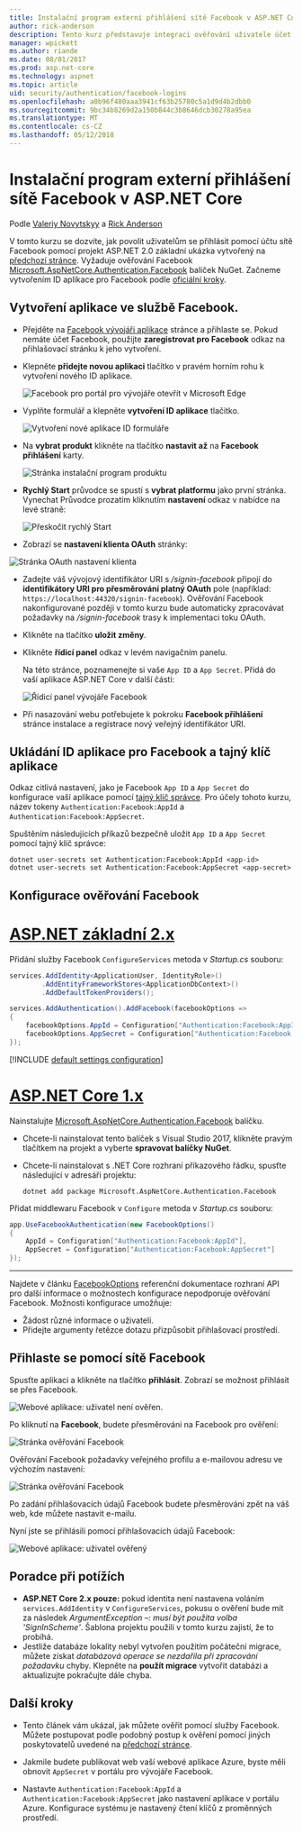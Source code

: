 ```yaml
---
title: Instalační program externí přihlášení sítě Facebook v ASP.NET Core
author: rick-anderson
description: Tento kurz představuje integraci ověřování uživatele účet Facebook do existující aplikace ASP.NET Core.
manager: wpickett
ms.author: riande
ms.date: 08/01/2017
ms.prod: asp.net-core
ms.technology: aspnet
ms.topic: article
uid: security/authentication/facebook-logins
ms.openlocfilehash: a0b96f480aaa3941cf63b25780c5a1d9d4b2dbb0
ms.sourcegitcommit: 9bc34b8269d2a150b844c3b8646dcb30278a95ea
ms.translationtype: MT
ms.contentlocale: cs-CZ
ms.lasthandoff: 05/12/2018
---
```

# <a name="facebook-external-login-setup-in-aspnet-core"></a>Instalační program externí přihlášení sítě Facebook v ASP.NET Core

Podle [Valeriy Novytskyy](https://github.com/01binary) a [Rick Anderson](https://twitter.com/RickAndMSFT)

V tomto kurzu se dozvíte, jak povolit uživatelům se přihlásit pomocí účtu sítě Facebook pomocí projekt ASP.NET 2.0 základní ukázka vytvořený na [předchozí stránce](xref:security/authentication/social/index). Vyžaduje ověřování Facebook [Microsoft.AspNetCore.Authentication.Facebook](https://www.nuget.org/packages/Microsoft.AspNetCore.Authentication.Facebook) balíček NuGet. Začneme vytvořením ID aplikace pro Facebook podle [oficiální kroky](https://developers.facebook.com).

## <a name="create-the-app-in-facebook"></a>Vytvoření aplikace ve službě Facebook.

*  Přejděte na [Facebook vývojáři aplikace](https://developers.facebook.com/apps/) stránce a přihlaste se. Pokud nemáte účet Facebook, použijte **zaregistrovat pro Facebook** odkaz na přihlašovací stránku k jeho vytvoření.

* Klepněte **přidejte novou aplikaci** tlačítko v pravém horním rohu k vytvoření nového ID aplikace.

   ![Facebook pro portál pro vývojáře otevřít v Microsoft Edge](index/_static/FBMyApps.png)

* Vyplňte formulář a klepněte **vytvoření ID aplikace** tlačítko.

   ![Vytvoření nové aplikace ID formuláře](index/_static/FBNewAppId.png)

* Na **vybrat produkt** klikněte na tlačítko **nastavit až** na **Facebook přihlášení** karty.

   ![Stránka instalační program produktu](index/_static/FBProductSetup.png)

* **Rychlý Start** průvodce se spustí s **vybrat platformu** jako první stránka. Vynechat Průvodce prozatím kliknutím **nastavení** odkaz v nabídce na levé straně:

   ![Přeskočit rychlý Start](index/_static/FBSkipQuickStart.png)

* Zobrazí se **nastavení klienta OAuth** stránky:

![Stránka OAuth nastavení klienta](index/_static/FBOAuthSetup.png)

* Zadejte váš vývojový identifikátor URI s */signin-facebook* připojí do **identifikátory URI pro přesměrování platný OAuth** pole (například: `https://localhost:44320/signin-facebook`). Ověřování Facebook nakonfigurované později v tomto kurzu bude automaticky zpracovávat požadavky na */signin-facebook* trasy k implementaci toku OAuth.

* Klikněte na tlačítko **uložit změny**.

* Klikněte **řídicí panel** odkaz v levém navigačním panelu. 

    Na této stránce, poznamenejte si vaše `App ID` a `App Secret`. Přidá do vaší aplikace ASP.NET Core v další části:

   ![Řídicí panel vývojáře Facebook](index/_static/FBDashboard.png)

* Při nasazování webu potřebujete k pokroku **Facebook přihlášení** stránce instalace a registrace nový veřejný identifikátor URI.

## <a name="store-facebook-app-id-and-app-secret"></a>Ukládání ID aplikace pro Facebook a tajný klíč aplikace

Odkaz citlivá nastavení, jako je Facebook `App ID` a `App Secret` do konfigurace vaší aplikace pomocí [tajný klíč správce](xref:security/app-secrets). Pro účely tohoto kurzu, název tokeny `Authentication:Facebook:AppId` a `Authentication:Facebook:AppSecret`.

Spuštěním následujících příkazů bezpečně uložit `App ID` a `App Secret` pomocí tajný klíč správce:

```console
dotnet user-secrets set Authentication:Facebook:AppId <app-id>
dotnet user-secrets set Authentication:Facebook:AppSecret <app-secret>
```

## <a name="configure-facebook-authentication"></a>Konfigurace ověřování Facebook

# <a name="aspnet-core-2xtabaspnetcore2x"></a>[ASP.NET základní 2.x](#tab/aspnetcore2x/)

Přidání služby Facebook `ConfigureServices` metoda v *Startup.cs* souboru:

```csharp
services.AddIdentity<ApplicationUser, IdentityRole>()
        .AddEntityFrameworkStores<ApplicationDbContext>()
        .AddDefaultTokenProviders();

services.AddAuthentication().AddFacebook(facebookOptions =>
{
    facebookOptions.AppId = Configuration["Authentication:Facebook:AppId"];
    facebookOptions.AppSecret = Configuration["Authentication:Facebook:AppSecret"];
});
```

[!INCLUDE [default settings configuration](includes/default-settings.md)]

# <a name="aspnet-core-1xtabaspnetcore1x"></a>[ASP.NET Core 1.x](#tab/aspnetcore1x/)

Nainstalujte [Microsoft.AspNetCore.Authentication.Facebook](https://www.nuget.org/packages/Microsoft.AspNetCore.Authentication.Facebook) balíčku.

* Chcete-li nainstalovat tento balíček s Visual Studio 2017, klikněte pravým tlačítkem na projekt a vyberte **spravovat balíčky NuGet**.
* Chcete-li nainstalovat s .NET Core rozhraní příkazového řádku, spusťte následující v adresáři projektu:

   `dotnet add package Microsoft.AspNetCore.Authentication.Facebook`

Přidat middlewaru Facebook v `Configure` metoda v *Startup.cs* souboru:

```csharp
app.UseFacebookAuthentication(new FacebookOptions()
{
    AppId = Configuration["Authentication:Facebook:AppId"],
    AppSecret = Configuration["Authentication:Facebook:AppSecret"]
});
```

---

Najdete v článku [FacebookOptions](/dotnet/api/microsoft.aspnetcore.builder.facebookoptions) referenční dokumentace rozhraní API pro další informace o možnostech konfigurace nepodporuje ověřování Facebook. Možnosti konfigurace umožňuje:

* Žádost různé informace o uživateli.
* Přidejte argumenty řetězce dotazu přizpůsobit přihlašovací prostředí.

## <a name="sign-in-with-facebook"></a>Přihlaste se pomocí sítě Facebook

Spusťte aplikaci a klikněte na tlačítko **přihlásit**. Zobrazí se možnost přihlásit se přes Facebook.

![Webové aplikace: uživatel není ověřen.](index/_static/DoneFacebook.png)

Po kliknutí na **Facebook**, budete přesměrováni na Facebook pro ověření:

![Stránka ověřování Facebook](index/_static/FBLogin.png)

Ověřování Facebook požadavky veřejného profilu a e-mailovou adresu ve výchozím nastavení:

![Stránka ověřování Facebook](index/_static/FBLoginDone.png)

Po zadání přihlašovacích údajů Facebook budete přesměrováni zpět na váš web, kde můžete nastavit e-mailu.

Nyní jste se přihlásili pomocí přihlašovacích údajů Facebook:

![Webové aplikace: uživatel ověřený](index/_static/Done.png)

## <a name="troubleshooting"></a>Poradce při potížích

* **ASP.NET Core 2.x pouze:** pokud identita není nastavena voláním `services.AddIdentity` v `ConfigureServices`, pokusu o ověření bude mít za následek *ArgumentException –: musí být použita volba 'SignInScheme'*. Šablona projektu použili v tomto kurzu zajistí, že to probíhá.
* Jestliže databáze lokality nebyl vytvořen použitím počáteční migrace, můžete získat *databázová operace se nezdařila při zpracování požadavku* chyby. Klepněte na **použít migrace** vytvořit databázi a aktualizujte pokračujte dále chyba.

## <a name="next-steps"></a>Další kroky

* Tento článek vám ukázal, jak můžete ověřit pomocí služby Facebook. Můžete postupovat podle podobný postup k ověření pomocí jiných poskytovatelů uvedené na [předchozí stránce](xref:security/authentication/social/index).

* Jakmile budete publikovat web vaší webové aplikace Azure, byste měli obnovit `AppSecret` v portálu pro vývojáře Facebook.

* Nastavte `Authentication:Facebook:AppId` a `Authentication:Facebook:AppSecret` jako nastavení aplikace v portálu Azure. Konfigurace systému je nastavený čtení klíčů z proměnných prostředí.
